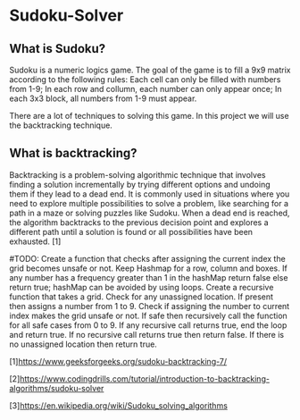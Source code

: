 # Sudoku-Solver
## What is Sudoku?
Sudoku is a numeric logics game.
The goal of the game is to fill a 9x9 matrix according to the following rules:
    Each cell can only be filled with numbers from 1-9;
    In each row and collumn, each number can only appear once;
    In each 3x3 block, all numbers from 1-9 must appear.

There are a lot of techniques to solving this game. In this project we will use the backtracking technique.

## What is backtracking?
Backtracking is a problem-solving algorithmic technique that involves finding a solution incrementally by trying different options and undoing them if they lead to a dead end. It is commonly used in situations where you need to explore multiple possibilities to solve a problem, like searching for a path in a maze or solving puzzles like Sudoku. When a dead end is reached, the algorithm backtracks to the previous decision point and explores a different path until a solution is found or all possibilities have been exhausted. [1]

#TODO: 
    Create a function that checks after assigning the current index the grid becomes unsafe or not. Keep Hashmap for a row, column and boxes. If any number has a frequency greater than 1 in the hashMap return false else return true; hashMap can be avoided by using loops.
    Create a recursive function that takes a grid.
    Check for any unassigned location. 
        If present then assigns a number from 1 to 9.
        Check if assigning the number to current index makes the grid unsafe or not. 
        If safe then recursively call the function for all safe cases from 0 to 9.
        If any recursive call returns true, end the loop and return true. If no recursive call returns true then return false.
    If there is no unassigned location then return true.

[1]https://www.geeksforgeeks.org/sudoku-backtracking-7/

[2]https://www.codingdrills.com/tutorial/introduction-to-backtracking-algorithms/sudoku-solver

[3]https://en.wikipedia.org/wiki/Sudoku_solving_algorithms
